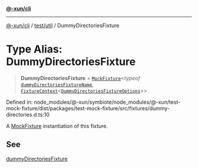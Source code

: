 [**@-xun/cli**](../../../README.md)

***

[@-xun/cli](../../../README.md) / [test/util](../README.md) / DummyDirectoriesFixture

# Type Alias: DummyDirectoriesFixture

> **DummyDirectoriesFixture** = [`MockFixture`](MockFixture.md)\<*typeof* [`dummyDirectoriesFixtureName`](../variables/dummyDirectoriesFixtureName.md), [`FixtureContext`](FixtureContext.md)\<[`DummyDirectoriesFixtureOptions`](DummyDirectoriesFixtureOptions.md)\>\>

Defined in: node\_modules/@-xun/symbiote/node\_modules/@-xun/test-mock-fixture/dist/packages/test-mock-fixture/src/fixtures/dummy-directories.d.ts:10

A [MockFixture](MockFixture.md) instantiation of this fixture.

## See

[dummyDirectoriesFixture](../functions/dummyDirectoriesFixture.md)

